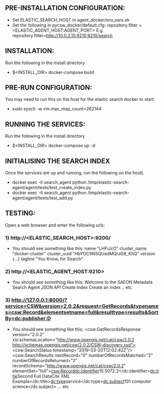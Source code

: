## PRE-INSTALLATION CONFIGURATION: ##
- Set ELASTIC_SEARCH_HOST in agent_docker/env_vars.sh
- Set the following in pycsw_docker/default.cfg:
    repository.filter = <ELASTIC_AGENT_HOST:AGENT_PORT>
    E.g repository.filter=http://10.0.2.15:9210:9210/search

## INSTALLATION: ##
Run the following in the install directory
- $<INSTALL_DIR> docker-compose build

## PRE-RUN CONFIGURATION: ##
You may need to run this on the host for the elastic search docker to start:
- sudo sysctl -w vm.max_map_count=262144

## RUNNING THE SERVICES: ##
Run the following in the install directory
- $<INSTALL_DIR> docker-compose up -d

## INITIALISING THE SEARCH INDEX ##
Once the services are up and running, run the following on the hostL
- docker exec -it search_agent python /tmp/elastic-search-agent/agent/tests/test_create_index.py
- docker exec -it search_agent python /tmp/elastic-search-agent/agent/tests/test_add.py

## TESTING: ##
Open a web browser and enter the following urls:
### 1) http://<ELASTIC_SEARCH_HOST>:9200/ ###
- You should see something like this:
name	"LHFiJcO"
cluster_name	"docker-cluster"
cluster_uuid	"HbYOC9NSQUadMQrJG8_KhQ"
version	{…}
tagline	"You Know, for Search"

### 2) http://<ELASTIC_AGENT_HOST:9210> ###
- You should see something like this:
Welcome to the SAEON Metadata Search Agent
JSON API
Create Index
Create an index
.. etc

 ### 3) http://127.0.0.1:8000/?service=CSW&version=2.0.2&request=GetRecords&typenames=csw:Record&elementsetname=full&resulttype=results&SortBy=dc:publisher:D ###

- You should see something like this:
<csw:GetRecordsResponse version="2.0.2" xsi:schemaLocation="http://www.opengis.net/cat/csw/2.0.2 http://schemas.opengis.net/csw/2.0.2/CSW-discovery.xsd"><csw:SearchStatus timestamp="2019-03-20T12:02:42Z"/><csw:SearchResults nextRecord="0" numberOfRecordsMatched="2" numberOfRecordsReturned="2" recordSchema="http://www.opengis.net/cat/csw/2.0.2" elementSet="full"><csw:Record><dc:identifier>10.5072.2</dc:identifier><dc:title>Second Full DataCite XML Example</dc:title><dc:type>service</dc:type><dc:subject>101 computer science</dc:subject> ... etc
